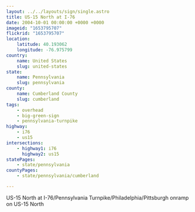 ```yaml
---
layout: ../../layouts/sign/single.astro
title: US-15 North at I-76
date: 2004-10-01 00:00:00 +0000 +0000
imageid: "1653795707"
flickrid: "1653795707"
location:
    latitude: 40.193062
    longitude: -76.975799
country:
    name: United States
    slug: united-states
state:
    name: Pennsylvania
    slug: pennsylvania
county:
    name: Cumberland County
    slug: cumberland
tags:
    - overhead
    - big-green-sign
    - pennsylvania-turnpike
highway:
    - i76
    - us15
intersections:
    - highway1: i76
      highway2: us15
statePages:
    - state/pennsylvania
countyPages:
    - state/pennsylvania/cumberland

---
```

US-15 North at I-76/Pennsylvania Turnpike/Philadelphia/Pittsburgh onramp on US-15 North